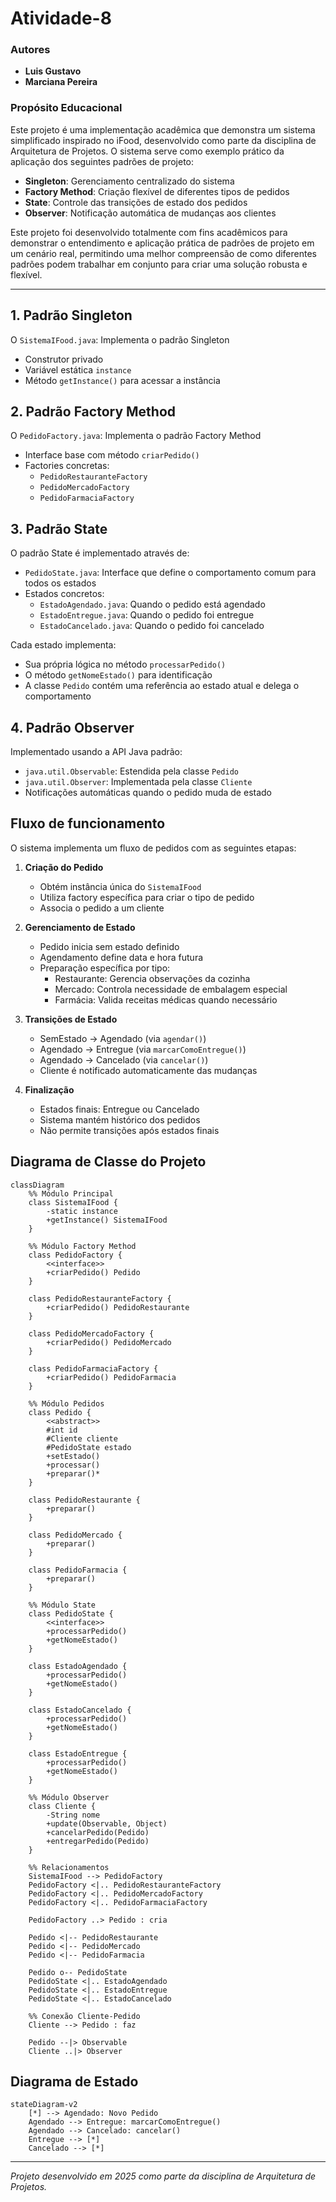 # Atividade-8

### Autores

- **Luis Gustavo**
- **Marciana Pereira**

### Propósito Educacional

Este projeto é uma implementação acadêmica que demonstra um sistema simplificado inspirado no iFood, desenvolvido como parte da disciplina de Arquitetura de Projetos. O sistema serve como exemplo prático da aplicação dos seguintes padrões de projeto:

- **Singleton**: Gerenciamento centralizado do sistema
- **Factory Method**: Criação flexível de diferentes tipos de pedidos
- **State**: Controle das transições de estado dos pedidos
- **Observer**: Notificação automática de mudanças aos clientes

Este projeto foi desenvolvido totalmente com fins acadêmicos para demonstrar o entendimento e aplicação prática de padrões de projeto em um cenário real, permitindo uma melhor compreensão de como diferentes padrões podem trabalhar em conjunto para criar uma solução robusta e flexível.

---

## 1. Padrão Singleton

O `SistemaIFood.java`: Implementa o padrão Singleton

- Construtor privado
- Variável estática `instance`
- Método `getInstance()` para acessar a instância

## 2. Padrão Factory Method

O `PedidoFactory.java`: Implementa o padrão Factory Method 

- Interface base com método `criarPedido()`
- Factories concretas:
  - `PedidoRestauranteFactory`
  - `PedidoMercadoFactory`
  - `PedidoFarmaciaFactory`

## 3. Padrão State

O padrão State é implementado através de:

- `PedidoState.java`: Interface que define o comportamento comum para todos os estados
- Estados concretos:
  - `EstadoAgendado.java`: Quando o pedido está agendado
  - `EstadoEntregue.java`: Quando o pedido foi entregue
  - `EstadoCancelado.java`: Quando o pedido foi cancelado

Cada estado implementa:
- Sua própria lógica no método `processarPedido()`
- O método `getNomeEstado()` para identificação
- A classe `Pedido` contém uma referência ao estado atual e delega o comportamento

## 4. Padrão Observer

Implementado usando a API Java padrão:
- `java.util.Observable`: Estendida pela classe `Pedido`
- `java.util.Observer`: Implementada pela classe `Cliente`
- Notificações automáticas quando o pedido muda de estado

## Fluxo de funcionamento

O sistema implementa um fluxo de pedidos com as seguintes etapas:

1. **Criação do Pedido**
    - Obtém instância única do `SistemaIFood`
    - Utiliza factory específica para criar o tipo de pedido
    - Associa o pedido a um cliente

2. **Gerenciamento de Estado**
   - Pedido inicia sem estado definido
   - Agendamento define data e hora futura
   - Preparação específica por tipo:
     - Restaurante: Gerencia observações da cozinha
     - Mercado: Controla necessidade de embalagem especial
     - Farmácia: Valida receitas médicas quando necessário

3. **Transições de Estado**
   - SemEstado → Agendado (via `agendar()`)
   - Agendado → Entregue (via `marcarComoEntregue()`)
   - Agendado → Cancelado (via `cancelar()`)
   - Cliente é notificado automaticamente das mudanças

4. **Finalização**
   - Estados finais: Entregue ou Cancelado
   - Sistema mantém histórico dos pedidos
   - Não permite transições após estados finais

## Diagrama de Classe do Projeto
```mermaid
classDiagram
    %% Módulo Principal
    class SistemaIFood {
        -static instance
        +getInstance() SistemaIFood
    }
    
    %% Módulo Factory Method
    class PedidoFactory {
        <<interface>>
        +criarPedido() Pedido
    }
    
    class PedidoRestauranteFactory {
        +criarPedido() PedidoRestaurante
    }
    
    class PedidoMercadoFactory {
        +criarPedido() PedidoMercado
    }
    
    class PedidoFarmaciaFactory {
        +criarPedido() PedidoFarmacia
    }
    
    %% Módulo Pedidos
    class Pedido {
        <<abstract>>
        #int id
        #Cliente cliente
        #PedidoState estado
        +setEstado()
        +processar()
        +preparar()*
    }
    
    class PedidoRestaurante {
        +preparar()
    }
    
    class PedidoMercado {
        +preparar()
    }
    
    class PedidoFarmacia {
        +preparar()
    }
    
    %% Módulo State
    class PedidoState {
        <<interface>>
        +processarPedido()
        +getNomeEstado()
    }
    
    class EstadoAgendado {
        +processarPedido()
        +getNomeEstado()
    }
    
    class EstadoCancelado {
        +processarPedido()
        +getNomeEstado()
    }
    
    class EstadoEntregue {
        +processarPedido()
        +getNomeEstado()
    }
    
    %% Módulo Observer
    class Cliente {
        -String nome
        +update(Observable, Object)
        +cancelarPedido(Pedido)
        +entregarPedido(Pedido)
    }
    
    %% Relacionamentos
    SistemaIFood --> PedidoFactory
    PedidoFactory <|.. PedidoRestauranteFactory
    PedidoFactory <|.. PedidoMercadoFactory
    PedidoFactory <|.. PedidoFarmaciaFactory
    
    PedidoFactory ..> Pedido : cria
    
    Pedido <|-- PedidoRestaurante
    Pedido <|-- PedidoMercado
    Pedido <|-- PedidoFarmacia
    
    Pedido o-- PedidoState
    PedidoState <|.. EstadoAgendado
    PedidoState <|.. EstadoEntregue
    PedidoState <|.. EstadoCancelado
    
    %% Conexão Cliente-Pedido
    Cliente --> Pedido : faz
    
    Pedido --|> Observable
    Cliente ..|> Observer
```

## Diagrama de Estado
```mermaid
stateDiagram-v2
    [*] --> Agendado: Novo Pedido
    Agendado --> Entregue: marcarComoEntregue()
    Agendado --> Cancelado: cancelar()
    Entregue --> [*]
    Cancelado --> [*]
```

---

*Projeto desenvolvido em 2025 como parte da disciplina de Arquitetura de Projetos.*
